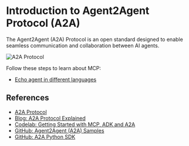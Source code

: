 # Introduction to Agent2Agent Protocol (A2A)

The Agent2Agent (A2A) Protocol is an open standard designed to enable seamless communication and collaboration between AI agents.

![A2A Protocol](https://a2a-protocol.org/latest/assets/a2a-mcp-readme.png)

Follow these steps to learn about MCP:

* [Echo agent in different languages](./echo-agent/)

## References

* [A2A Protocol](https://a2a-protocol.org/latest/)
* [Blog: A2A Protocol Explained](https://huggingface.co/blog/1bo/a2a-protocol-explained)
* [Codelab: Getting Started with MCP, ADK and A2A](https://codelabs.developers.google.com/codelabs/currency-agent)
* [GitHub: Agent2Agent (A2A) Samples](https://github.com/a2aproject/a2a-samples)
* [GitHub: A2A Python SDK](https://github.com/a2aproject/a2a-python)